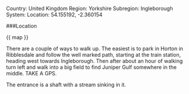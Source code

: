 Country: United Kingdom 
Region: Yorkshire 
Subregion: Ingleborough
System:
Location: 54.155192, -2.360154

###Location

{{ map }}

There are a couple of ways to walk up. The easiest is to park in Horton in Ribblesdale and follow the well marked path, starting at the train station, heading west towards Ingleborough. Then after about an hour of walking turn left and walk into a big field to find Juniper Gulf somewhere in the middle. TAKE A GPS.

The entrance is a shaft with a stream sinking in it.
